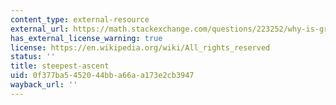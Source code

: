 ```yaml
---
content_type: external-resource
external_url: https://math.stackexchange.com/questions/223252/why-is-gradient-the-direction-of-steepest-ascent
has_external_license_warning: true
license: https://en.wikipedia.org/wiki/All_rights_reserved
status: ''
title: steepest-ascent
uid: 0f377ba5-4520-44bb-a66a-a173e2cb3947
wayback_url: ''
---
```

